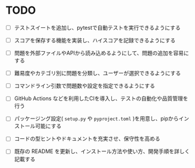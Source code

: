 # TODO

- [ ] テストスイートを追加し、pytestで自動テストを実行できるようにする
- [ ] スコアを保存する機能を実装し、ハイスコアを記録できるようにする
- [ ] 問題を外部ファイルやAPIから読み込めるようにして、問題の追加を容易にする
- [ ] 難易度やカテゴリ別に問題を分類し、ユーザーが選択できるようにする
- [ ] コマンドライン引数で問題数や設定を指定できるようにする
- [ ] GitHub Actions などを利用したCIを導入し、テストの自動化や品質管理を行う
- [ ] パッケージング設定( `setup.py` や `pyproject.toml` )を用意し、pipからインストール可能にする
- [ ] コードの型ヒントやドキュメントを充実させ、保守性を高める
- [ ] 既存の README を更新し、インストール方法や使い方、開発手順を詳しく記載する

